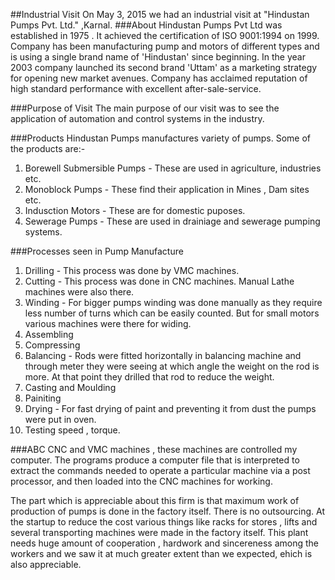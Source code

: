 ##Industrial Visit
On May 3, 2015 we had  an industrial visit at "Hindustan Pumps Pvt. Ltd." ,Karnal.
###About
Hindustan Pumps Pvt Ltd was established in 1975 . It achieved the certification of ISO 9001:1994  on 1999. Company has been manufacturing pump and motors of different types and is using a single brand name of 'Hindustan' since beginning. In the year 2003 company launched its second brand 'Uttam' as a marketing strategy for opening new market avenues. Company has acclaimed reputation of high standard performance with excellent after-sale-service.

###Purpose of Visit
The main purpose of our visit was to see the application of automation and control systems in the industry.

###Products
Hindustan Pumps manufactures variety of pumps. Some of the products are:-
  1. Borewell Submersible Pumps - These are used in agriculture, industries etc.
  2. Monoblock Pumps - These find their application in Mines , Dam sites etc.
  3. Indusction Motors - These are for domestic puposes.
  4. Sewerage Pumps - These are used in drainiage and sewerage pumping systems.

###Processes seen in Pump Manufacture
  1. Drilling - This process was done by VMC machines.
  2. Cutting - This process was done in CNC machines. Manual Lathe machines were also there.
  3. Winding - For bigger pumps winding was done manually as they require less number of turns which can be easily counted. But for small motors various machines were there for widing.
  4. Assembling
  5. Compressing
  6. Balancing - Rods were fitted horizontally in balancing machine and through meter they were seeing at which angle the weight on the rod is more. At that point they drilled that rod to reduce the weight.
  7. Casting and Moulding
  8. Painiting
  9. Drying - For fast drying of paint and preventing it from dust the pumps were put in oven.
  10. Testing speed , torque.

###ABC
CNC and VMC machines , these machines are controlled my computer. The programs produce a computer file that is interpreted to extract the commands needed to operate a particular machine via a post processor, and then loaded into the CNC machines for working.

The part which is appreciable about this firm is that maximum work of production of pumps is done in the factory itself. There is no outsourcing. At the startup to reduce the cost various things like racks for stores , lifts and several transporting machines were made in the factory itself. This plant needs huge amount of cooperation , hardwork and sincereness among the workers and we saw it at much greater extent than we expected, ehich is also appreciable. 




